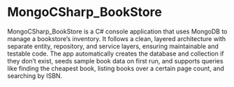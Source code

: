# MongoCSharp_BookStore
MongoCSharp_BookStore is a C# console application that uses MongoDB to manage a bookstore’s inventory.
It follows a clean, layered architecture with separate entity, repository, and service layers, ensuring maintainable and testable code.
The app automatically creates the database and collection if they don’t exist, seeds sample book data on first run, and supports queries like finding the cheapest book, listing books over a certain page count, and searching by ISBN.
